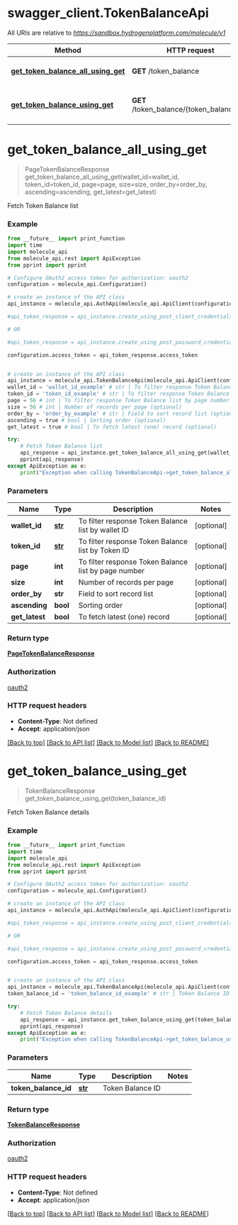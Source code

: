 # swagger_client.TokenBalanceApi

All URIs are relative to *https://sandbox.hydrogenplatform.com/molecule/v1*

Method | HTTP request | Description
------------- | ------------- | -------------
[**get_token_balance_all_using_get**](TokenBalanceApi.md#get_token_balance_all_using_get) | **GET** /token_balance | Fetch Token Balance list
[**get_token_balance_using_get**](TokenBalanceApi.md#get_token_balance_using_get) | **GET** /token_balance/{token_balance_id} | Fetch Token Balance details


# **get_token_balance_all_using_get**
> PageTokenBalanceResponse get_token_balance_all_using_get(wallet_id=wallet_id, token_id=token_id, page=page, size=size, order_by=order_by, ascending=ascending, get_latest=get_latest)

Fetch Token Balance list

### Example
```python
from __future__ import print_function
import time
import molecule_api
from molecule_api.rest import ApiException
from pprint import pprint

# Configure OAuth2 access token for authorization: oauth2
configuration = molecule_api.Configuration()

# create an instance of the API class
api_instance = molecule_api.AuthApi(molecule_api.ApiClient(configuration))

#api_token_response = api_instance.create_using_post_client_credentials("client_id", "password")

# OR

#api_token_response = api_instance.create_using_post_password_credentials("client_id","password", "username", "secret" )

configuration.access_token = api_token_response.access_token


# create an instance of the API class
api_instance = molecule_api.TokenBalanceApi(molecule_api.ApiClient(configuration))
wallet_id = 'wallet_id_example' # str | To filter response Token Balance list by wallet ID (optional)
token_id = 'token_id_example' # str | To filter response Token Balance list by Token ID (optional)
page = 56 # int | To filter response Token Balance list by page number (optional)
size = 56 # int | Number of records per page (optional)
order_by = 'order_by_example' # str | Field to sort record list (optional)
ascending = true # bool | Sorting order (optional)
get_latest = true # bool | To fetch latest (one) record (optional)

try:
    # Fetch Token Balance list
    api_response = api_instance.get_token_balance_all_using_get(wallet_id=wallet_id, token_id=token_id, page=page, size=size, order_by=order_by, ascending=ascending, get_latest=get_latest)
    pprint(api_response)
except ApiException as e:
    print("Exception when calling TokenBalanceApi->get_token_balance_all_using_get: %s\n" % e)
```

### Parameters

Name | Type | Description  | Notes
------------- | ------------- | ------------- | -------------
 **wallet_id** | [**str**](.md)| To filter response Token Balance list by wallet ID | [optional] 
 **token_id** | [**str**](.md)| To filter response Token Balance list by Token ID | [optional] 
 **page** | **int**| To filter response Token Balance list by page number | [optional] 
 **size** | **int**| Number of records per page | [optional] 
 **order_by** | **str**| Field to sort record list | [optional] 
 **ascending** | **bool**| Sorting order | [optional] 
 **get_latest** | **bool**| To fetch latest (one) record | [optional] 

### Return type

[**PageTokenBalanceResponse**](PageTokenBalanceResponse.md)

### Authorization

[oauth2](../README.md#oauth2)

### HTTP request headers

 - **Content-Type**: Not defined
 - **Accept**: application/json

[[Back to top]](#) [[Back to API list]](../README.md#documentation-for-api-endpoints) [[Back to Model list]](../README.md#documentation-for-models) [[Back to README]](../README.md)

# **get_token_balance_using_get**
> TokenBalanceResponse get_token_balance_using_get(token_balance_id)

Fetch Token Balance details

### Example
```python
from __future__ import print_function
import time
import molecule_api
from molecule_api.rest import ApiException
from pprint import pprint

# Configure OAuth2 access token for authorization: oauth2
configuration = molecule_api.Configuration()

# create an instance of the API class
api_instance = molecule_api.AuthApi(molecule_api.ApiClient(configuration))

#api_token_response = api_instance.create_using_post_client_credentials("client_id", "password")

# OR

#api_token_response = api_instance.create_using_post_password_credentials("client_id","password", "username", "secret" )

configuration.access_token = api_token_response.access_token


# create an instance of the API class
api_instance = molecule_api.TokenBalanceApi(molecule_api.ApiClient(configuration))
token_balance_id = 'token_balance_id_example' # str | Token Balance ID

try:
    # Fetch Token Balance details
    api_response = api_instance.get_token_balance_using_get(token_balance_id)
    pprint(api_response)
except ApiException as e:
    print("Exception when calling TokenBalanceApi->get_token_balance_using_get: %s\n" % e)
```

### Parameters

Name | Type | Description  | Notes
------------- | ------------- | ------------- | -------------
 **token_balance_id** | [**str**](.md)| Token Balance ID | 

### Return type

[**TokenBalanceResponse**](TokenBalanceResponse.md)

### Authorization

[oauth2](../README.md#oauth2)

### HTTP request headers

 - **Content-Type**: Not defined
 - **Accept**: application/json

[[Back to top]](#) [[Back to API list]](../README.md#documentation-for-api-endpoints) [[Back to Model list]](../README.md#documentation-for-models) [[Back to README]](../README.md)

